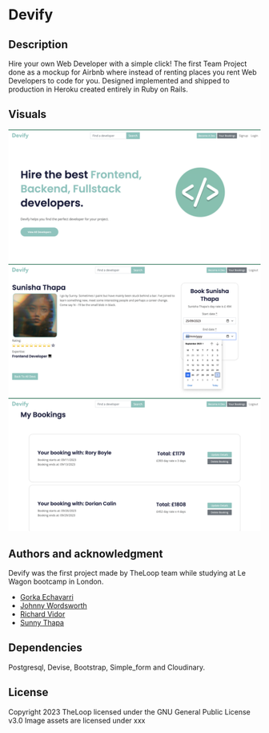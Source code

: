 # Devify

## Description

Hire your own Web Developer with a simple click! 
The first Team Project done as a mockup for Airbnb where instead of renting places you rent Web Developers to code for you. 
Designed implemented and shipped to production in Heroku created entirely in Ruby on Rails.

## Visuals
<img src="app/assets/images/DevifyImage1.png" width="600">
<img src="app/assets/images/DevifyImage2.png" width="600">
<img src="app/assets/images/DevifyImage3.png" width="600">

## Authors and acknowledgment
 Devify was the first project made by TheLoop team while studying at Le Wagon bootcamp in London.
 
- [Gorka Echavarri](https://github.com/GorkaEchavarri)
- [Johnny Wordsworth](https://github.com/Wordeu)
- [Richard Vidor](https://github.com/rvidor)
- [Sunny Thapa](https://github.com/Sun-tha)

## Dependencies
Postgresql, Devise, Bootstrap, Simple_form and Cloudinary.

## License
Copyright 2023 TheLoop licensed under the GNU General Public License v3.0 Image assets are licensed under xxx
